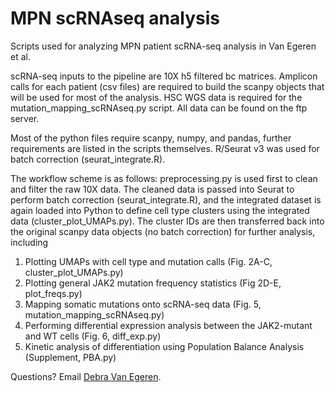 # MPN scRNAseq analysis

Scripts used for analyzing MPN patient scRNA-seq analysis in Van Egeren et al.

scRNA-seq inputs to the pipeline are 10X h5 filtered bc matrices. Amplicon calls for each patient (csv files) are required to build the scanpy objects that will be used for most of the analysis. HSC WGS data is required for the mutation_mapping_scRNAseq.py script. All data can be found on the ftp server.

Most of the python files require scanpy, numpy, and pandas, further requirements are listed in the scripts themselves. R/Seurat v3 was used for batch correction (seurat_integrate.R).

The workflow scheme is as follows:
preprocessing.py is used first to clean and filter the raw 10X data. The cleaned data is passed into Seurat to perform batch correction (seurat_integrate.R), and the integrated dataset is again loaded into Python to define cell type clusters using the integrated data (cluster_plot_UMAPs.py). The cluster IDs are then transferred back into the original scanpy data objects (no batch correction) for further analysis, including
1. Plotting UMAPs with cell type and mutation calls (Fig. 2A-C, cluster_plot_UMAPs.py)
2. Plotting general JAK2 mutation frequency statistics (Fig 2D-E, plot_freqs.py)
3. Mapping somatic mutations onto scRNA-seq data (Fig. 5, mutation_mapping_scRNAseq.py)
4. Performing differential expression analysis between the JAK2-mutant and WT cells (Fig. 6, diff_exp.py)
5. Kinetic analysis of differentiation using Population Balance Analysis (Supplement, PBA.py)

Questions? Email [Debra Van Egeren](mailto:dvanegeren@g.harvard.edu).